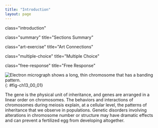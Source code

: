 ```yaml
---
title: "Introduction"
layout: page
---
```



<cnx-pi data-type="cnx.flag.introduction"> class="introduction" </cnx-pi>

<cnx-pi data-type="cnx.eoc">class="summary" title="Sections Summary"</cnx-pi>

<cnx-pi data-type="cnx.eoc">class="art-exercise" title="Art Connections"</cnx-pi>

<cnx-pi data-type="cnx.eoc">class="multiple-choice" title="Multiple Choice"</cnx-pi>

<cnx-pi data-type="cnx.eoc">class="free-response" title="Free Response"</cnx-pi>

 ![Electron micrograph shows a long, thin chromosome that has a banding pattern.](../resources/Figure_13_00_01.jpg "Chromosomes are threadlike nuclear structures consisting of DNA and proteins that serve as the repositories for genetic information. The chromosomes depicted here were isolated from a fruit fly&#x2019;s salivary gland, stained with dye, and visualized under a microscope. Akin to miniature bar codes, chromosomes absorb different dyes to produce characteristic banding patterns, which allows for their routine identification. (credit: modification of work by &#x201C;LPLT&#x201D;/Wikimedia Commons; scale-bar data from Matt Russell)"){: #fig-ch13_00_01}

The gene is the physical unit of inheritance, and genes are arranged in a linear order on chromosomes. The behaviors and interactions of chromosomes during meiosis explain, at a cellular level, the patterns of inheritance that we observe in populations. Genetic disorders involving alterations in chromosome number or structure may have dramatic effects and can prevent a fertilized egg from developing altogether.

